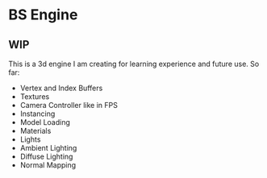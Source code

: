 # BS Engine

## WIP

This is a 3d engine I am creating for learning experience and future use.
So far:
* Vertex and Index Buffers
* Textures
* Camera Controller like in FPS
* Instancing
* Model Loading
* Materials
* Lights
* Ambient Lighting
* Diffuse Lighting
* Normal Mapping